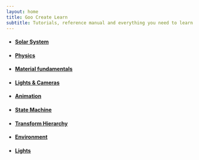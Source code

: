 ```yaml
---
layout: home
title: Goo Create Learn
subtitle: Tutorials, reference manual and everything you need to learn Goo Create.
---
```


<ul class="tutorial-list">
	<li>
		<a
			href="{{ '/tutorials/create/solar-system' | prepend: site.baseurl }}"
			style="background-image: url('{{ '/tutorials/create/solar-system/solar.png' | prepend: site.baseurl }}');"
		><h4>Solar System</h4></a>
	</li>
	<li>
		<a
			href="{{ '/tutorials/create/physics-part-1' | prepend: site.baseurl }}"
			style="background-image: url('{{ '/tutorials/create/physics-part-1/thumb.png' | prepend: site.baseurl }}');"
		><h4>Physics</h4></a>
	</li>
	<li>
		<a
			href="{{ '/tutorials/create/material-fundamentals' | prepend: site.baseurl }}"
			style="background-image: url('{{ '/tutorials/create/material-fundamentals/thumb.png' | prepend: site.baseurl }}');"
		><h4>Material fundamentals</h4></a>
	</li>
	<li>
		<a
			href="{{ '/tutorials/create/camera-light' | prepend: site.baseurl }}"
			style="background-image: url('{{ '/tutorials/create/camera-light/thumb.jpg' | prepend: site.baseurl }}');"
		><h4>Lights &amp; Cameras</h4></a>
	</li>
	<li>
		<a
			href="{{ '/tutorials/create/animation' | prepend: site.baseurl }}"
			style="background-image: url('{{ '/tutorials/create/animation/thumb.jpg' | prepend: site.baseurl }}');"
		><h4>Animation</h4></a>
	</li>
	<li>
		<a
			href="{{ '/tutorials/create/state-machine' | prepend: site.baseurl }}"
			style="background-image: url('{{ '/tutorials/create/state-machine/thumb.jpg' | prepend: site.baseurl }}');"
		><h4>State Machine</h4></a>
	</li>
	<li>
		<a
			href="{{ '/tutorials/create/transform-hierarchy' | prepend: site.baseurl }}"
			style="background-image: url('{{ '/tutorials/create/transform-hierarchy/thumb.png' | prepend: site.baseurl }}');"
		><h4>Transform Hierarchy</h4></a>
	</li>
	<li>
		<a
			href="{{ '/tutorials/create/environment' | prepend: site.baseurl }}"
			style="background-image: url('{{ '/tutorials/create/environment/thumb.png' | prepend: site.baseurl }}');"
		><h4>Environment</h4></a>
	</li>
	<li>
		<a
			href="{{ '/tutorials/create/lights' | prepend: site.baseurl }}"
			style="background-image: url('{{ '/tutorials/create/lights/thumb.jpg' | prepend: site.baseurl }}');"
		><h4>Lights</h4></a>
	</li>
</ul>